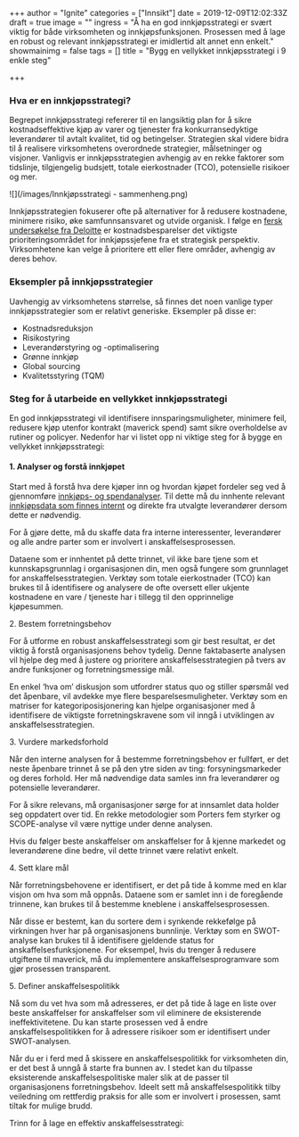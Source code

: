 +++
author = "Ignite"
categories = ["Innsikt"]
date = 2019-12-09T12:02:33Z
draft = true
image = ""
ingress = "Å ha en god innkjøpsstrategi er svært viktig for både virksomheten og innkjøpsfunksjonen. Prosessen med å lage en robust og relevant innkjøpsstrategi er imidlertid alt annet enn enkelt."
showmainimg = false
tags = []
title = "Bygg en vellykket innkjøpsstrategi i 9 enkle steg"

+++
### Hva er en innkjøpsstrategi?

Begrepet innkjøpsstrategi refererer til en langsiktig plan for å sikre kostnadseffektive kjøp av varer og tjenester fra konkurransedyktige leverandører til avtalt kvalitet, tid og betingelser. Strategien skal videre bidra til å realisere virksomhetens overordnede strategier, målsetninger og visjoner. Vanligvis er innkjøpsstrategien avhengig av en rekke faktorer som tidslinje, tilgjengelig budsjett, totale eierkostnader (TCO), potensielle risikoer og mer.

![](/images/Innkjøpsstrategi - sammenheng.png)

Innkjøpsstrategien fokuserer ofte på alternativer for å redusere kostnadene, minimere risiko, øke samfunnsansvaret og utvide organisk. I følge en [fersk undersøkelse fra Deloitte](https://www2.deloitte.com/content/dam/insights/us/articles/2019_CPO-Survey/6267_CPO-Survey-Collection-Page/DI_CPO-Survey.pdf "The Deloitte Global CPO Survey 2019") er kostnadsbesparelser det viktigste prioriteringsområdet for innkjøpssjefene fra et strategisk perspektiv. Virksomhetene kan velge å prioritere ett eller flere områder, avhengig av deres behov.

### Eksempler på innkjøpsstrategier

Uavhengig av virksomhetens størrelse, så finnes det noen vanlige typer innkjøpsstrategier som er relativt generiske. Eksempler på disse er:

* Kostnadsreduksjon
* Risikostyring
* Leverandørstyring og -optimalisering
* Grønne innkjøp
* Global sourcing
* Kvalitetsstyring (TQM)

### Steg for å utarbeide en vellykket innkjøpsstrategi

En god innkjøpsstrategi vil identifisere innsparingsmuligheter, minimere feil, redusere kjøp utenfor kontrakt (maverick spend) samt sikre overholdelse av rutiner og policyer. Nedenfor har vi listet opp ni viktige steg for å bygge en vellykket innkjøpsstrategi:

#### 1. Analyser og forstå innkjøpet

Start med å forstå hva dere kjøper inn og hvordan kjøpet fordeler seg ved å gjennomføre [innkjøps- og spendanalyser](https://www.ignite.no/blogg/innsikt/8-fordeler-med-spendanalyser/ "8 fordeler med innkjøps- og spendanalyser"). Til dette må du innhente relevant [innkjøpsdata som finnes internt](https://www.ignite.no/blogg/innsikt/bruk-dataen-din-til-%C3%A5-ta-bedre-beslutninger/ "Bruk dataen din til å ta gode, faktabaserte beslutninger") og direkte fra utvalgte leverandører dersom dette er nødvendig.

For å gjøre dette, må du skaffe data fra interne interessenter, leverandører og alle andre parter som er involvert i anskaffelsesprosessen.

Dataene som er innhentet på dette trinnet, vil ikke bare tjene som et kunnskapsgrunnlag i organisasjonen din, men også fungere som grunnlaget for anskaffelsesstrategien. Verktøy som totale eierkostnader (TCO) kan brukes til å identifisere og analysere de ofte oversett eller ukjente kostnadene en vare / tjeneste har i tillegg til den opprinnelige kjøpesummen.

2\. Bestem forretningsbehov

For å utforme en robust anskaffelsesstrategi som gir best resultat, er det viktig å forstå organisasjonens behov tydelig. Denne faktabaserte analysen vil hjelpe deg med å justere og prioritere anskaffelsesstrategien på tvers av andre funksjoner og forretningsmessige mål.

En enkel ‘hva om’ diskusjon som utfordrer status quo og stiller spørsmål ved det åpenbare, vil avdekke mye flere besparelsesmuligheter. Verktøy som en matriser for kategoriposisjonering kan hjelpe organisasjoner med å identifisere de viktigste forretningskravene som vil inngå i utviklingen av anskaffelsesstrategien.

3\. Vurdere markedsforhold

Når den interne analysen for å bestemme forretningsbehov er fullført, er det neste åpenbare trinnet å se på den ytre siden av ting: forsyningsmarkeder og deres forhold. Her må nødvendige data samles inn fra leverandører og potensielle leverandører.

For å sikre relevans, må organisasjoner sørge for at innsamlet data holder seg oppdatert over tid. En rekke metodologier som Porters fem styrker og SCOPE-analyse vil være nyttige under denne analysen.

Hvis du følger beste anskaffelser om anskaffelser for å kjenne markedet og leverandørene dine bedre, vil dette trinnet være relativt enkelt.

4\. Sett klare mål

Når forretningsbehovene er identifisert, er det på tide å komme med en klar visjon om hva som må oppnås. Dataene som er samlet inn i de foregående trinnene, kan brukes til å bestemme kneblene i anskaffelsesprosessen.

Når disse er bestemt, kan du sortere dem i synkende rekkefølge på virkningen hver har på organisasjonens bunnlinje. Verktøy som en SWOT-analyse kan brukes til å identifisere gjeldende status for anskaffelsesfunksjonene. For eksempel, hvis du trenger å redusere utgiftene til maverick, må du implementere anskaffelsesprogramvare som gjør prosessen transparent.

5\. Definer anskaffelsespolitikk

Nå som du vet hva som må adresseres, er det på tide å lage en liste over beste anskaffelser for anskaffelser som vil eliminere de eksisterende ineffektivitetene. Du kan starte prosessen ved å endre anskaffelsespolitikken for å adressere risikoer som er identifisert under SWOT-analysen.

Når du er i ferd med å skissere en anskaffelsespolitikk for virksomheten din, er det best å unngå å starte fra bunnen av. I stedet kan du tilpasse eksisterende anskaffelsespolitiske maler slik at de passer til organisasjonens forretningsbehov. Ideelt sett må anskaffelsespolitikk tilby veiledning om rettferdig praksis for alle som er involvert i prosessen, samt tiltak for mulige brudd.

Trinn for å lage en effektiv anskaffelsesstrategi: